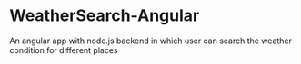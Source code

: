 # WeatherSearch-Angular
 An angular app with node.js backend in which user can search the weather condition for different places
